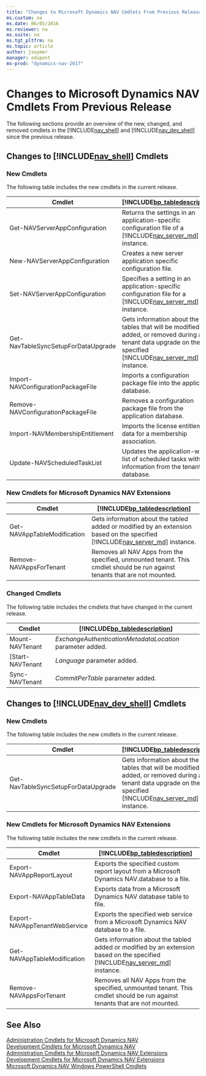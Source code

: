 ```yaml
---
title: "Changes to Microsoft Dynamics NAV Cmdlets From Previous Release"
ms.custom: na
ms.date: 06/05/2016
ms.reviewer: na
ms.suite: na
ms.tgt_pltfrm: na
ms.topic: article
author: jswymer
manager: edupont
ms-prod: "dynamics-nav-2017"
---
```

# Changes to Microsoft Dynamics NAV Cmdlets From Previous Release
The following sections provide an overview of the new, changed, and removed cmdlets in the [!INCLUDE[nav_shell](includes/nav_shell_md.md)] and [!INCLUDE[nav_dev_shell](includes/nav_dev_shell_md.md)] since the previous release.  

## Changes to [!INCLUDE[nav_shell](includes/nav_shell_md.md)] Cmdlets  

### New Cmdlets  
 The following table includes the new cmdlets in the current release.  

|Cmdlet|[!INCLUDE[bp_tabledescription](includes/bp_tabledescription_md.md)]|  
|------------|---------------------------------------|  
|Get-NAVServerAppConfiguration|Returns the settings in an application-specific configuration file of a [!INCLUDE[nav_server_md](includes/nav_server_md.md)] instance.|  
|New-NAVServerAppConfiguration|Creates a new server application specific configuration file.|  
|Set-NAVServerAppConfiguration|Specifies a setting in an application-specific configuration file for a [!INCLUDE[nav_server_md](includes/nav_server_md.md)] instance.|  
|Get-NavTableSyncSetupForDataUpgrade|Gets information about the tables that will be modified, added, or removed during a tenant data upgrade on the specified [!INCLUDE[nav_server_md](includes/nav_server_md.md)] instance.|
|Import-NAVConfigurationPackageFile|Imports a configuration package file into the application database.|  
|Remove-NAVConfigurationPackageFile| Removes a configuration package file from the application database.|  
|Import-NAVMembershipEntitlement|Imports the license entitlement data for a membership association.|  
|Update-NAVScheduledTaskList|Updates the application-wide list of scheduled tasks with the information from the tenant database.|  

<!-- A number of other new cmdlets are available in the [!INCLUDE[nav_shell](includes/nav_shell_md.md)] but are not yet listed here. For a full list, see [Administration Cmdlets for Microsoft Dynamics NAV Extensions](http://go.microsoft.com/fwlink/?LinkID=626874).  -->

### New Cmdlets for Microsoft Dynamics NAV Extensions

|Cmdlet|[!INCLUDE[bp_tabledescription](includes/bp_tabledescription_md.md)]|  
|------------|---------------------------------------|  
|Get-NAVAppTableModification|Gets information about the tabled added or modified by an extension based on the specified [!INCLUDE[nav_server_md](includes/nav_server_md.md)] instance.|
|Remove-NAVAppsForTenant| Removes all NAV Apps from the specified, unmounted tenant. This cmdlet should be run against tenants that are not mounted.|

### Changed Cmdlets  
 The following table includes the cmdlets that have changed in the current release.  

|Cmdlet|[!INCLUDE[bp_tabledescription](includes/bp_tabledescription_md.md)]|  
|------------|---------------------------------------|  
|Mount-NAVTenant|*ExchangeAuthenticationMetadataLocation* parameter added.|  
[Start-NAVTenant|*Language* parameter added.|  
|Sync-NAVTenant|*CommitPerTable* parameter added.|  

## Changes to [!INCLUDE[nav_dev_shell](includes/nav_dev_shell_md.md)] Cmdlets  

### New Cmdlets  
 The following table includes the new cmdlets in the current release.  

|Cmdlet|[!INCLUDE[bp_tabledescription](includes/bp_tabledescription_md.md)]|  
|------------|---------------------------------------|  
|Get-NavTableSyncSetupForDataUpgrade|Gets information about the tables that will be modified, added, or removed during a tenant data upgrade on the specified  [!INCLUDE[nav_server_md](includes/nav_server_md.md)] instance.|

### New Cmdlets for Microsoft Dynamics NAV Extensions
 The following table includes the new cmdlets in the current release.  

|Cmdlet|[!INCLUDE[bp_tabledescription](includes/bp_tabledescription_md.md)]|  
|------------|---------------------------------------|  
|Export-NAVAppReportLayout|Exports the specified custom report layout from a Microsoft Dynamics NAV.database to a file.|  
|Export-NAVAppTableData | Exports data from a Microsoft Dynamics NAV database table to file.|  
|Export-NAVAppTenantWebService| Exports the specified web service from a Microsoft Dynamics NAV database to a file.|
|Get-NAVAppTableModification|Gets information about the tabled added or modified by an extension based on the specified [!INCLUDE[nav_server_md](includes/nav_server_md.md)] instance.|
|Remove-NAVAppsForTenant| Removes all NAV Apps from the specified, unmounted tenant. This cmdlet should be run against tenants that are not mounted.|

<!-- >  A number of other new cmdlets are available in the [!INCLUDE[nav_dev_shell](includes/nav_dev_shell_md.md)] but are not yet listed here. For a full list, see [Development Cmdlets for Microsoft Dynamics NAV Extensions](http://go.microsoft.com/fwlink/?LinkId=626875). -->


## See Also  
 [Administration Cmdlets for Microsoft Dynamics NAV](http://go.microsoft.com/fwlink/?LinkID=296818)   
 [Development Cmdlets for Microsoft Dynamics NAV](http://go.microsoft.com/fwlink/?LinkId=397980)   
 [Administration Cmdlets for Microsoft Dynamics NAV Extensions](http://go.microsoft.com/fwlink/?LinkID=626874)   
 [Development Cmdlets for Microsoft Dynamics NAV Extensions](http://go.microsoft.com/fwlink/?LinkId=626875)   
 [Microsoft Dynamics NAV Windows PowerShell Cmdlets](Microsoft-Dynamics-NAV-Windows-PowerShell-Cmdlets.md)
